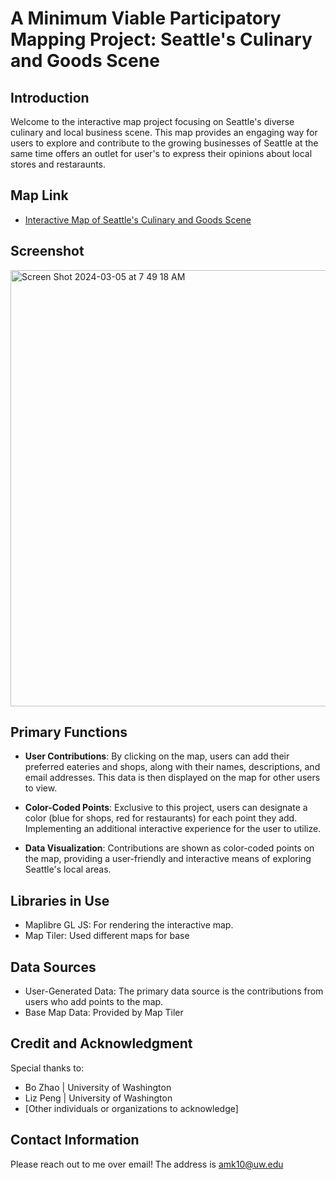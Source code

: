 # A Minimum Viable Participatory Mapping Project: Seattle's Culinary and Goods Scene

## Introduction
Welcome to the interactive map project focusing on Seattle's diverse culinary and local business scene. This map provides an engaging way for users to explore and contribute to the growing businesses of Seattle at the same time offers an outlet for user's to express their opinions about local stores and restaraunts.

## Map Link
- [Interactive Map of Seattle's Culinary and Goods Scene](https://anthonykminsu.github.io/ParticipatoryMapofLocalBusinesses/docs/index.html)

## Screenshot
<img width="698" alt="Screen Shot 2024-03-05 at 7 49 18 AM" src="https://github.com/anthonykminsu/ParticipatoryMapofLocalBusinesses/assets/77130958/fb9587ea-ebc4-4695-b78a-9ffafd3da51e">


## Primary Functions
- **User Contributions**: By clicking on the map, users can add their preferred eateries and shops, along with their names, descriptions, and email addresses. This data is then displayed on the map for other users to view.
* **Color-Coded Points**: Exclusive to this project, users can designate a color (blue for shops, red for restaurants) for each point they add. Implementing an additional interactive experience for the user to utilize.
- **Data Visualization**: Contributions are shown as color-coded points on the map, providing a user-friendly and interactive means of exploring Seattle's local areas.

## Libraries in Use
- Maplibre GL JS: For rendering the interactive map.
- Map Tiler: Used different maps for base

## Data Sources
- User-Generated Data: The primary data source is the contributions from users who add points to the map.
- Base Map Data: Provided by Map Tiler

## Credit and Acknowledgment
Special thanks to:
- Bo Zhao | University of Washington
- Liz Peng | University of Washington
- [Other individuals or organizations to acknowledge]

## Contact Information
Please reach out to me over email! The address is amk10@uw.edu

